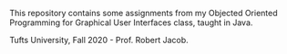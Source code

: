 
This repository contains some assignments from my Objected Oriented Programming for Graphical User Interfaces class, taught in Java.

Tufts University, Fall 2020 - Prof. Robert Jacob.

